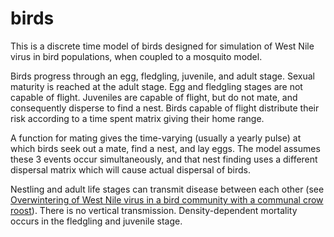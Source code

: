 # birds

This is a discrete time model of birds designed for simulation of West Nile virus
in bird populations, when coupled to a mosquito model.

Birds progress through an egg, fledgling, juvenile, and adult stage. Sexual
maturity is reached at the adult stage. Egg and fledgling stages are not capable
of flight. Juveniles are capable of flight, but do not mate, and consequently disperse
to find a nest. Birds capable of flight distribute their risk according to a time spent
matrix giving their home range.

A function for mating gives the time-varying (usually a yearly pulse) at which
birds seek out a mate, find a nest, and lay eggs. The model assumes these 3
events occur simultaneously, and that nest finding uses a different dispersal
matrix which will cause actual dispersal of birds.

Nestling and adult life stages can transmit disease between each other (see [Overwintering of West Nile virus in a bird community with a communal crow roost](https://www.nature.com/articles/s41598-018-24133-4)). There is no vertical
transmission. Density-dependent mortality occurs in the fledgling and juvenile stage.